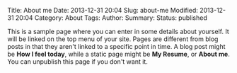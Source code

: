 Title: About me
Date: 2013-12-31 20:04
Slug: about-me
Modified: 2013-12-31 20:04
Category: About
Tags: 
Author: 
Summary: 
Status: published

This is a sample page where you can enter in some details about yourself.  It will be linked on the top menu of your site.  Pages are different from blog posts in that they aren't linked to a specific point in time.  A blog post might be **How I feel today**, while a static page might be **My Resume**, or **About me**.  You can unpublish this page if you don't want it.